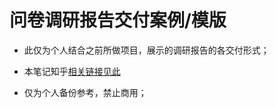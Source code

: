 # 问卷调研报告交付案例/模版

* 此仅为个人结合之前所做项目，展示的调研报告的各交付形式；

* 本笔记知乎[相关链接见此](https://zhuanlan.zhihu.com/p/19871973812)

* 仅为个人备份参考，禁止商用；
